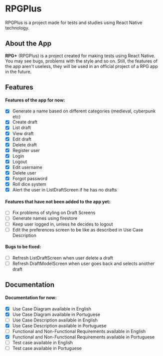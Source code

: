 # RPGPlus
RPGPlus is a project made for tests and studies using React Native technology.

## About the App
**RPG+** (RPGPlus) is a project created for making tests using React Native. You may see bugs, problems with the style and so on. Still, the features of the app aren't useless, they will be used in an official project of a RPG app in the future.

## Features
#### Features of the app for now:
- [x] Generate a name based on different categories (medieval, cyberpunk etc)
- [x] Create draft
- [x] List draft
- [x] View draft
- [x] Edit draft
- [x] Delete draft
- [x] Register user
- [x] Login
- [x] Logout
- [x] Edit username
- [x] Delete user
- [x] Forgot password
- [x] Roll dice system
- [x] Alert the user in ListDraftScreen if he has no drafts

#### Features that have not been added to the app yet:
- [ ] Fix problems of styling on Draft Screens
- [ ] Generate names using firestore
- [ ] Keep user logged in, unless he decides to logout
- [ ] Edit the preferences screen to be like as described in Use Case Description

#### Bugs to be fixed:
- [ ] Refresh ListDraftScreen when user delete a draft
- [ ] Refresh DraftModelScreen when user goes back and selects another draft

## Documentation
#### Documentation for now:
- [x] Use Case Diagram available in English
- [x] Use Case Diagram available in Portuguese
- [ ] Use Case Description available in English
- [x] Use Case Description available in Portuguese
- [ ] Functional and Non-Functional Requirements available in English
- [x] Functional and Non-Functional Requirements available in Portuguese
- [ ] Test case available in English
- [ ] Test case available in Portuguese